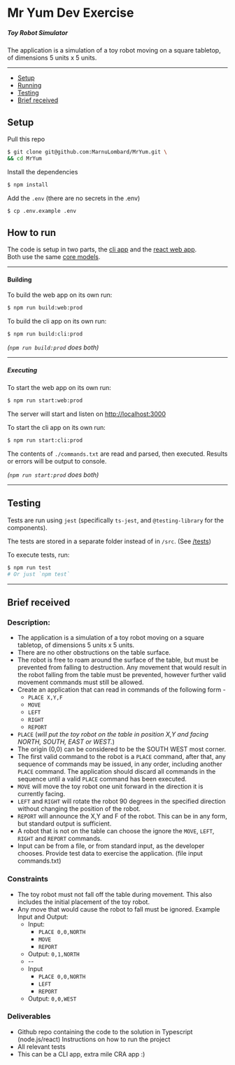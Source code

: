 # Mr Yum Dev Exercise
##### Toy Robot Simulator

The application is a simulation of a toy robot moving on a square tabletop, of dimensions 5
units x 5 units.

---

- <a href="#setup">Setup</a>
- <a href="#running">Running</a>
- <a href="#testing">Testing</a>
- <a href="#brief">Brief received</a>

## <a name="setup" href="#setup"></a> Setup

Pull this repo  
```bash
$ git clone git@github.com:MarnuLombard/MrYum.git \
&& cd MrYum
```
Install the dependencies
```bash
$ npm install
```
Add the `.env` (there are no secrets in the .env)
```bash
$ cp .env.example .env
```

## <a name="running" href="#running"></a> How to run

The code is setup in two parts, the [cli app](https://github.com/MarnuLombard/MrYum/tree/master/src/main.ts) and the [react web app](https://github.com/MarnuLombard/MrYum/tree/master/src/components/App.tsx).  
Both use the same [core models](https://github.com/MarnuLombard/MrYum/tree/master/src/robot).

 --- 

#### Building
To build the web app on its own run:
```bash
$ npm run build:web:prod
```

To build the cli app on its own run:
```bash
$ npm run build:cli:prod
```

_(`npm run build:prod` does both)_

---
##### Executing

To start the web app on its own run:
```bash
$ npm run start:web:prod
```

The server will start and listen on [http://localhost:3000](http://localhost:3000)

To start the cli app on its own run:
```bash
$ npm run start:cli:prod
```
The contents of `./commands.txt` are read and parsed, then executed. Results or errors will be output to console.


_(`npm run start:prod` does both)_

---

## <a name="testing" href="#testing"></a> Testing

Tests are run using `jest` (specifically `ts-jest`, and `@testing-library` for the components).

The tests are stored in a separate folder instead of in `/src`. (See [/tests](https://github.com/MarnuLombard/MrYum/tree/master/src/tests))

To execute tests, run:
```bash
$ npm run test
# Or just `npm test` 
```


---

## <a name="brief" href="#brief_received"></a> Brief received
### Description:
- The application is a simulation of a toy robot moving on a square tabletop, of dimensions 5
units x 5 units.
- There are no other obstructions on the table surface.
- The robot is free to roam around the surface of the table, but must be prevented from falling to
destruction. Any movement that would result in the robot falling from the table must be prevented, however further valid movement commands must still be allowed.
- Create an application that can read in commands of the following form -
  * `PLACE X,Y,F`
  * `MOVE`
  * `LEFT`
  * `RIGHT`
  * `REPORT`
- `PLACE` (*will put the toy robot on the table in position X,Y and facing NORTH, SOUTH, EAST or
WEST.*)
- The origin (0,0) can be considered to be the SOUTH WEST most corner.
- The first valid command to the robot is a `PLACE` command, after that, any sequence of
commands may be issued, in any order, including another `PLACE` command. The application should discard all commands in the sequence until a valid `PLACE` command has been
executed.
- `MOVE` will move the toy robot one unit forward in the direction it is currently facing.
- `LEFT` and `RIGHT` will rotate the robot 90 degrees in the specified direction without changing
the position of the robot.
- `REPORT` will announce the X,Y and F of the robot. This can be in any form, but standard
output is sufficient.
- A robot that is not on the table can choose the ignore the `MOVE`, `LEFT`, `RIGHT` and `REPORT`
commands.
- Input can be from a file, or from standard input, as the developer chooses. Provide test data to exercise the application. (file input commands.txt)

### Constraints
- The toy robot must not fall off the table during movement. This also includes the initial
placement of the toy robot.
- Any move that would cause the robot to fall must be ignored. Example Input and Output:
  * Input:
    * `PLACE 0,0,NORTH`
    * `MOVE`
    * `REPORT`
  * Output: `0,1,NORTH`
  * --
  * Input
    * `PLACE 0,0,NORTH`
    * `LEFT`
    * `REPORT`
  * Output: `0,0,WEST`

### Deliverables
- Github repo containing the code to the solution in Typescript (node.js/react) Instructions on how to run the project
- All relevant tests
- This can be a CLI app, extra mile CRA app :)
